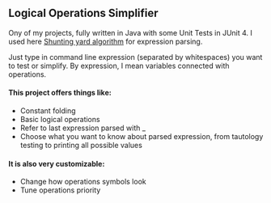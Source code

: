 ## Logical Operations Simplifier

Ony of my projects, fully written in Java with some Unit Tests in JUnit 4.
I used here 
[Shunting yard algorithm](https://en.wikipedia.org/wiki/Shunting-yard_algorithm)
for expression parsing.

Just type in command line expression (separated by whitespaces) 
you want to test or simplify.
By expression, I mean variables connected with operations.

#### This project offers things like:
- Constant folding
- Basic logical operations
- Refer to last expression parsed with _
- Choose what you want to know about parsed expression, from tautology testing to 
printing all possible values

#### It is also very customizable:
- Change how operations symbols look
- Tune operations priority
